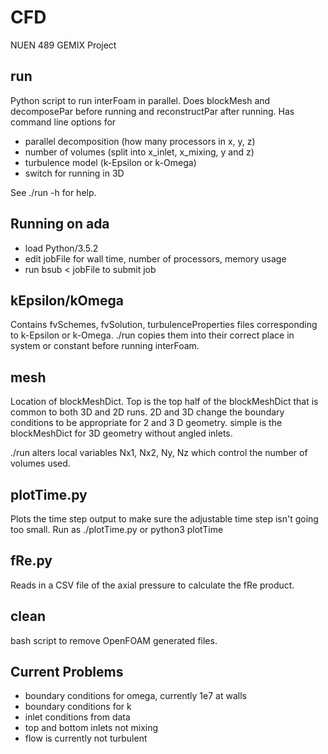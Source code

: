 # CFD
NUEN 489 GEMIX Project

## run 
Python script to run interFoam in parallel. 
Does blockMesh and decomposePar before running and reconstructPar after running. 
Has command line options for 
* parallel decomposition (how many processors in x, y, z)
* number of volumes (split into x_inlet, x_mixing, y and z) 
* turbulence model (k-Epsilon or k-Omega) 
* switch for running in 3D 

See ./run -h for help. 

## Running on ada
* load Python/3.5.2 
* edit jobFile for wall time, number of processors, memory usage 
* run bsub < jobFile to submit job 

## kEpsilon/kOmega
Contains fvSchemes, fvSolution, turbulenceProperties files corresponding to k-Epsilon or k-Omega. 
./run copies them into their correct place in system or constant before running interFoam. 

## mesh
Location of blockMeshDict. Top is the top half of the blockMeshDict that is common to both 3D and 2D runs. 2D and 3D change the boundary conditions to be appropriate for 2 and 3 D geometry. simple is the blockMeshDict for 3D geometry without angled inlets. 

./run alters local variables Nx1, Nx2, Ny, Nz which control the number of volumes used. 

## plotTime.py
Plots the time step output to make sure the adjustable time step isn't going too small. 
Run as ./plotTime.py or python3 plotTime

## fRe.py
Reads in a CSV file of the axial pressure to calculate the fRe product. 

## clean 
bash script to remove OpenFOAM generated files. 

## Current Problems
* boundary conditions for omega, currently 1e7 at walls
* boundary conditions for k 
* inlet conditions from data 
* top and bottom inlets not mixing 
* flow is currently not turbulent 
